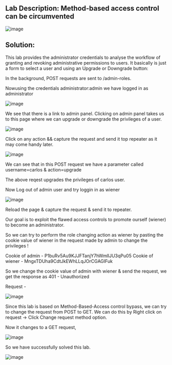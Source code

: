 ## Lab Description: Method-based access control can be circumvented

![image](https://github.com/jayshah17/PortSwiggerLabs/assets/76842630/d968f7ff-f87c-4641-8b88-e77ad0069d65)

## Solution:

This lab provides the administrator credentials to analyse the workflow of granting and revoking administrative permissions to users. It basically is just a form to select a user and using an Upgrade or Downgrade button:

In the background, POST requests are sent to /admin-roles.

Nowusing the credentials administrator:admin we have logged in as administrator

![image](https://github.com/jayshah17/PortSwiggerLabs/assets/76842630/cf5dad22-f0c0-4999-a268-b69610a5f177)

We see that there is a link to admin panel. Clicking on admin panel takes us to this page where we can upgrade or downgrade the privileges of a user.

![image](https://github.com/jayshah17/PortSwiggerLabs/assets/76842630/7480cd9e-4030-4889-aa39-2ddabee505f0)

Click on any action && capture the request and send it top repeater as it may come handy later.

![image](https://github.com/jayshah17/PortSwiggerLabs/assets/76842630/e0069b26-6de3-45c0-81c7-8a03d85de8f7)

We can see that in this POST request we have a parameter called username=carlos & action=upgrade

The above reqest upgrades the privileges of carlos user.

Now Log out of admin user and try loggin in as wiener

![image](https://github.com/jayshah17/PortSwiggerLabs/assets/76842630/9c5c3b45-a0d6-4da1-b033-ea58f5bee374)

Reload the page & capture the request & send it to repeater.

Our goal is to exploit the flawed access controls to promote ourself (wiener) to become an administrator.

So we can try to perform the role changing action as wiener by pasting the cookie value of wiener in the request made by admin to change the privileges !

Cookie of admin - P1buRv5Au9KJJFTanjY7hWmllJU3qPu05 Cookie of wiener - MngxTDUha9CdtJkEWhLLqJOrCGAGIFuk

So we change the cookie value of admin with wiener & send the request, we get the response as 401 - Unauthorized

Request -

![image](https://github.com/jayshah17/PortSwiggerLabs/assets/76842630/a2c58f72-3267-41f5-bf1b-7ce60fd808bf)

Since this lab is based on Method-Based-Access control bypass, we can try to change the request from POST to GET. We can do this by Right click on request -> Click Change request method option.

Now it changes to a GET request,

![image](https://github.com/jayshah17/PortSwiggerLabs/assets/76842630/8d936e72-d471-489e-9023-0667a795cc09)

So we have successfully solved this lab.

![image](https://github.com/jayshah17/PortSwiggerLabs/assets/76842630/410f8a9e-00bd-412c-a506-97f15f9bab77)

